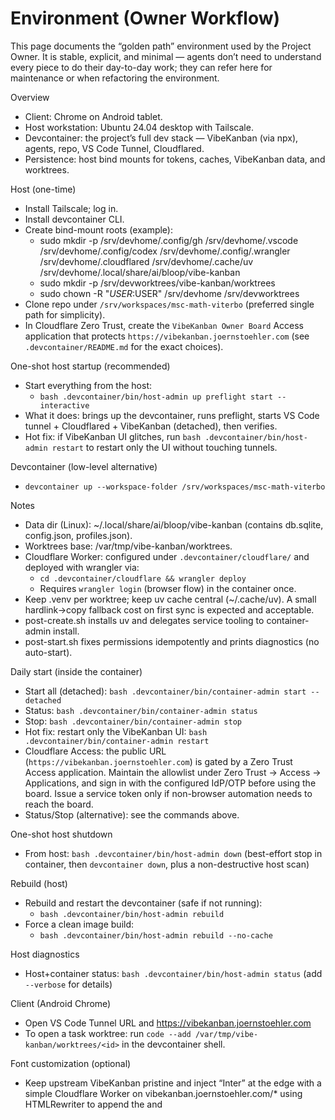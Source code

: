 # Environment (Owner Workflow)

This page documents the “golden path” environment used by the Project Owner. It is stable, explicit, and minimal — agents don’t need to understand every piece to do their day-to-day work; they can refer here for maintenance or when refactoring the environment.

Overview
- Client: Chrome on Android tablet.
- Host workstation: Ubuntu 24.04 desktop with Tailscale.
- Devcontainer: the project’s full dev stack — VibeKanban (via npx), agents, repo, VS Code Tunnel, Cloudflared.
- Persistence: host bind mounts for tokens, caches, VibeKanban data, and worktrees.

Host (one-time)
- Install Tailscale; log in.
- Install devcontainer CLI.
- Create bind-mount roots (example):
  - sudo mkdir -p /srv/devhome/.config/gh /srv/devhome/.vscode /srv/devhome/.config/codex /srv/devhome/.config/.wrangler /srv/devhome/.cloudflared /srv/devhome/.cache/uv /srv/devhome/.local/share/ai/bloop/vibe-kanban
  - sudo mkdir -p /srv/devworktrees/vibe-kanban/worktrees
  - sudo chown -R "$USER:$USER" /srv/devhome /srv/devworktrees
- Clone repo under `/srv/workspaces/msc-math-viterbo` (preferred single path for simplicity).
- In Cloudflare Zero Trust, create the `VibeKanban Owner Board` Access application that protects `https://vibekanban.joernstoehler.com` (see `.devcontainer/README.md` for the exact choices).

One-shot host startup (recommended)
- Start everything from the host:
  - `bash .devcontainer/bin/host-admin up preflight start --interactive`
- What it does: brings up the devcontainer, runs preflight, starts VS Code tunnel + Cloudflared + VibeKanban (detached), then verifies.
 - Hot fix: if VibeKanban UI glitches, run `bash .devcontainer/bin/host-admin restart` to restart only the UI without touching tunnels.

Devcontainer (low-level alternative)
- `devcontainer up --workspace-folder /srv/workspaces/msc-math-viterbo`

Notes
- Data dir (Linux): ~/.local/share/ai/bloop/vibe-kanban (contains db.sqlite, config.json, profiles.json).
- Worktrees base: /var/tmp/vibe-kanban/worktrees.
- Cloudflare Worker: configured under `.devcontainer/cloudflare/` and deployed with wrangler via:
  - `cd .devcontainer/cloudflare && wrangler deploy`
  - Requires `wrangler login` (browser flow) in the container once.
- Keep .venv per worktree; keep uv cache central (~/.cache/uv). A small hardlink→copy fallback cost on first sync is expected and acceptable.
- post-create.sh installs uv and delegates service tooling to container-admin install.
- post-start.sh fixes permissions idempotently and prints diagnostics (no auto-start).

Daily start (inside the container)
- Start all (detached): `bash .devcontainer/bin/container-admin start --detached`
- Status: `bash .devcontainer/bin/container-admin status`
- Stop: `bash .devcontainer/bin/container-admin stop`
 - Hot fix: restart only the VibeKanban UI: `bash .devcontainer/bin/container-admin restart`
- Cloudflare Access: the public URL (`https://vibekanban.joernstoehler.com`) is gated by a Zero Trust Access application. Maintain the allowlist under Zero Trust → Access → Applications, and sign in with the configured IdP/OTP before using the board. Issue a service token only if non-browser automation needs to reach the board.
- Status/Stop (alternative): see the commands above.

One-shot host shutdown
- From host: `bash .devcontainer/bin/host-admin down` (best-effort stop in container, then `devcontainer down`, plus a non-destructive host scan)

Rebuild (host)
- Rebuild and restart the devcontainer (safe if not running):
  - `bash .devcontainer/bin/host-admin rebuild`
- Force a clean image build:
  - `bash .devcontainer/bin/host-admin rebuild --no-cache`

Host diagnostics
- Host+container status: `bash .devcontainer/bin/host-admin status` (add `--verbose` for details)

Client (Android Chrome)
- Open VS Code Tunnel URL and https://vibekanban.joernstoehler.com
- To open a task worktree: run `code --add /var/tmp/vibe-kanban/worktrees/<id>` in the devcontainer shell.

Font customization (optional)
- Keep upstream VibeKanban pristine and inject “Inter” at the edge with a simple Cloudflare Worker on vibekanban.joernstoehler.com/* using HTMLRewriter to append the <link> and <style> tags into <head>. This isolates UI tweaks from upstream releases.

Auth hints (first time after switching to bind mounts)
- gh: gh auth login
- VS Code tunnel: code tunnel (will guide through auth)
- cloudflared: cloudflared tunnel login
- codex CLI (if used): re-auth if necessary

Golden-path stance
- No Codespaces; no Codex Cloud. We run locally on the workstation via devcontainer.
- Services are independent; start/stop individually for resilience.
- VibeKanban via npx (no fork). Persist its data and worktrees on host bind mounts.
